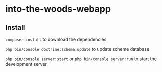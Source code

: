 into-the-woods-webapp
=====================

## Install

`composer install` to download the dependencies

`php bin/console doctrine:schema:update` to update scheme database

`php bin/console server:start` or `php bin/console server:run` to start the development server


